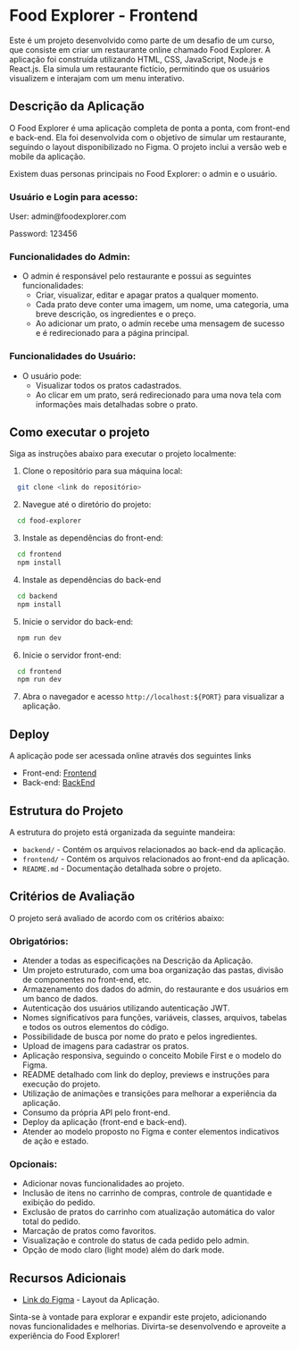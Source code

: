 # Food Explorer - Frontend

Este é um projeto desenvolvido como parte de um desafio de um curso, que consiste em criar um restaurante online chamado Food Explorer. A aplicação foi construída utilizando HTML, CSS, JavaScript, Node.js e React.js. Ela simula um restaurante fictício, permitindo que os usuários visualizem e interajam com um menu interativo.

## Descrição da Aplicação

O Food Explorer é uma aplicação completa de ponta a ponta, com front-end e back-end. Ela foi desenvolvida com o objetivo de simular um restaurante, seguindo o layout disponibilizado no Figma. O projeto inclui a versão web e mobile da aplicação.

Existem duas personas principais no Food Explorer: o admin e o usuário.

### Usuário e Login para acesso:
<p>User: admin@foodexplorer.com</p>
<p>Password: 123456</p>

### Funcionalidades do Admin:

* O admin é responsável pelo restaurante e possui as seguintes funcionalidades:
  * Criar, visualizar, editar e apagar pratos a qualquer momento.
  * Cada prato deve conter uma imagem, um nome, uma categoria, uma breve descrição, os ingredientes e o preço.
  * Ao adicionar um prato, o admin recebe uma mensagem de sucesso e é redirecionado para a página principal.

### Funcionalidades do Usuário:

* O usuário pode:
  * Visualizar todos os pratos cadastrados.
  * Ao clicar em um prato, será redirecionado para uma nova tela com informações mais detalhadas sobre o prato.

## Como executar o projeto

Siga as instruções abaixo para executar o projeto localmente:

1. Clone o repositório para sua máquina local:
```bash
  git clone <link do repositório>
```

2. Navegue até o diretório do projeto:
```bash
  cd food-explorer
```

3. Instale as dependências do front-end:
```bash
  cd frontend
  npm install
```

4. Instale as dependências do back-end
```bash
  cd backend
  npm install
```

5. Inicie o servidor do back-end:
```bash
  npm run dev
```  

6. Inicie o servidor front-end:
```bash 
  cd frontend
  npm run dev
```

7. Abra o navegador e acesso `http://localhost:${PORT}` para visualizar a aplicação.

## Deploy

A aplicação pode ser acessada online através dos seguintes links
* Front-end: [Frontend]()
* Back-end: [BackEnd]()

## Estrutura do Projeto

A estrutura do projeto está organizada da seguinte mandeira:

* `backend/` - Contém os arquivos relacionados ao back-end da aplicação.
* `frontend/` - Contém os arquivos relacionados ao front-end da aplicação.
* `README.md` - Documentação detalhada sobre o projeto.

## Critérios de Avaliação

O projeto será avaliado de acordo com os critérios abaixo:

### Obrigatórios:

* Atender a todas as especificações na Descrição da Aplicação.
* Um projeto estruturado, com uma boa organização das pastas, divisão de componentes no front-end, etc.
* Armazenamento dos dados do admin, do restaurante e dos usuários em um banco de dados.
* Autenticação dos usuários utilizando autenticação JWT.
* Nomes significativos para funções, variáveis, classes, arquivos, tabelas e todos os outros elementos do código.
* Possibilidade de busca por nome do prato e pelos ingredientes.
* Upload de imagens para cadastrar os pratos.
* Aplicação responsiva, seguindo o conceito Mobile First e o modelo do Figma.
* README detalhado com link do deploy, previews e instruções para execução do projeto.
* Utilização de animações e transições para melhorar a experiência da aplicação.
* Consumo da própria API pelo front-end.
* Deploy da aplicação (front-end e back-end).
* Atender ao modelo proposto no Figma e conter elementos indicativos de ação e estado.

### Opcionais:

* Adicionar novas funcionalidades ao projeto.
* Inclusão de itens no carrinho de compras, controle de quantidade e exibição do pedido.
* Exclusão de pratos do carrinho com atualização automática do valor total do pedido.
* Marcação de pratos como favoritos.
* Visualização e controle do status de cada pedido pelo admin.
* Opção de modo claro (light mode) além do dark mode.

## Recursos Adicionais

* [Link do Figma]() - Layout da Aplicação.

Sinta-se à vontade para explorar e expandir este projeto, adicionando novas funcionalidades e melhorias. Divirta-se desenvolvendo e aproveite a experiência do Food Explorer!
